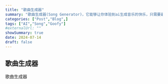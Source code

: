 ```yaml
---
title: "歌曲生成器"
summary: "歌曲生成器(Song Generator)，它能够让你体验到ai生成音乐的快乐，只需要最简单的操作，即可生成效果不错的歌曲"
categories: ["Post","Blog",]
tags: ["AI","Song","Goofy"]
#externalUrl: ""
showSummary: true
date: 2024-07-14
draft: false
---
```


## 歌曲生成器
歌曲生成器
